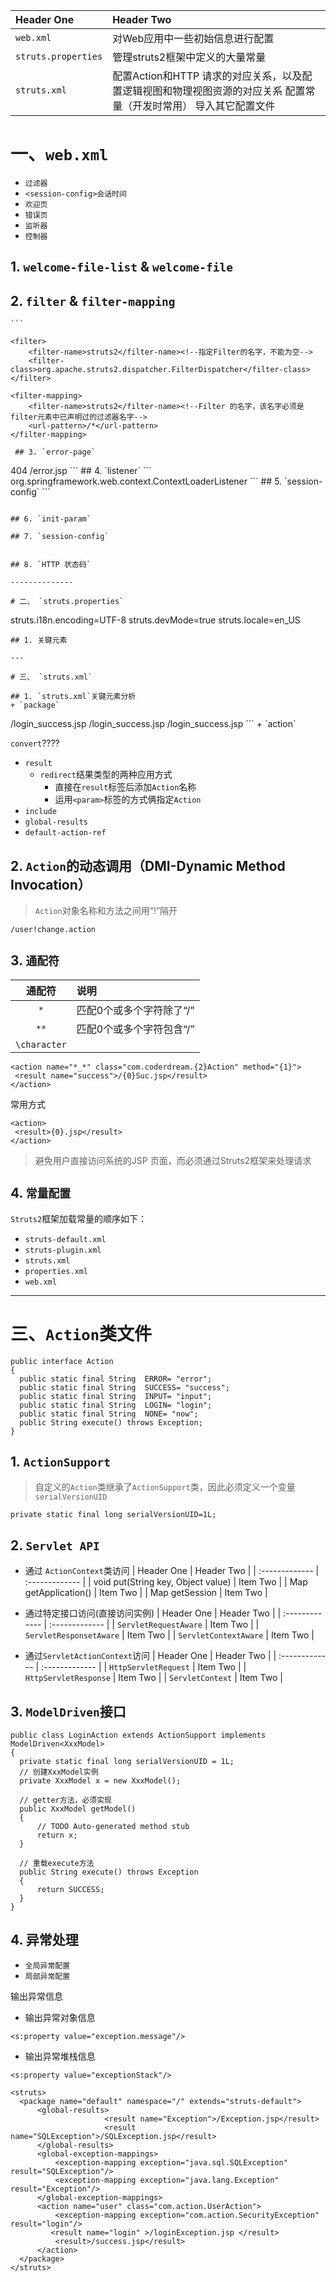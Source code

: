 | Header One     | Header Two     |
| :------------- | :------------- |
| `web.xml`      | 对Web应用中一些初始信息进行配置       |
| `struts.properties` | 管理struts2框架中定义的大量常量       |
| `struts.xml` | 配置Action和HTTP 请求的对应关系，以及配置逻辑视图和物理视图资源的对应关系 配置常量（开发时常用） 导入其它配置文件       |

# 一、`web.xml`
- `过滤器`
- `<session-config>会话时间`
- `欢迎页`
- `错误页`
- `监听器`
- `控制器`

 ## 1. `welcome-file-list` & `welcome-file`
 ## 2. `filter` & `filter-mapping`
	```

	<filter>
		<filter-name>struts2</filter-name><!--指定Filter的名字，不能为空-->
		<filter-class>org.apache.struts2.dispatcher.FilterDispatcher</filter-class>
	</filter>

	<filter-mapping>
		<filter-name>struts2</filter-name><!--Filter 的名字，该名字必须是filter元素中已声明过的过滤器名字-->
		<url-pattern>/*</url-pattern>
	</filter-mapping>
```
 ## 3. `error-page`
 ```
 <error-page>
 	<error-code>404</error-code>
 	<location>/error.jsp</location>
 </error-page>
 ```
 ## 4. `listener`
 ```
 <listener>
 	<listener-class>org.springframework.web.context.ContextLoaderListener</listener-class>
</listener>
 ```
 ## 5. `session-config`
 ```

 ```

 ## 6. `init-param`
 ```

 ```
 ## 7. `session-config`
 ```

 ```

 ## 8. `HTTP 状态码`
 ```

 ```
--------------

# 二、 `struts.properties`

 ```
 struts.i18n.encoding=UTF-8
 struts.devMode=true
 struts.locale=en_US
 ```
 ## 1. 关键元素

---

# 三、 `struts.xml`

 ## 1. `struts.xml`关键元素分析
 + `package`
 ```
 <package name="A" extends="struts-default">
 	<action class="com.action.LoginAction">
		<result name="login_success">/login_success.jsp</result>
 	</action>
 </package>

 <package name="A" extends="struts-default">
 	<action class="com.action.LoginAction">
		<result name="login_success">/login_success.jsp</result>
 	</action>
 </package>

 <package name="A" extends="struts-default">
 	<action class="com.action.LoginAction">
		<result name="login_success">/login_success.jsp</result>
 	</action>
 </package>
 ```
 + `action`

 ```convert```????

 + `result`
 	- `redirect`结果类型的两种应用方式
	 	- 直接在`result`标签后添加`Action`名称
	 	- 运用`<param>`标签的方式俩指定`Action`
 + `include`
 + `global-results`
 + `default-action-ref`


 ## 2. `Action`的动态调用（DMI-Dynamic Method Invocation）
 >`Action`对象名称和方法之间用“!”隔开

 ```
 /user!change.action
 ```
 ## 3. `通配符`
 | 通配符 | 说明    |
 | :-------------: | :------------- |
 | `*`       | 匹配0个或多个字符除了“/”      |
 | `**`       | 匹配0个或多个字符包含“/”      |
 | `\character`       |      |
 ```
 <action name="*_*" class="com.coderdream.{2}Action" method="{1}">
  <result name="success">/{0}Suc.jsp</result>
 </action>
 ```

 常用方式
 ```
 <action>
  <result>{0}.jsp</result>
 </action>
 ```
 >避免用户直接访问系统的JSP 页面，而必须通过Struts2框架来处理请求

 ## 4. `常量配置`
 `Struts2`框架加载常量的顺序如下：
 + `struts-default.xml`
 + `struts-plugin.xml`
 + `struts.xml`
 + `properties.xml`
 + `web.xml`

-------------

# 三、`Action`类文件
```
public interface Action
{
  public static final String  ERROR= "error";
  public static final String  SUCCESS= "success";
  public static final String  INPUT= "input";
  public static final String  LOGIN= "login";
  public static final String  NONE= "now";
  public String execute() throws Exception;
}
```
 ## 1. `ActionSupport`
  >自定义的`Action`类继承了`ActionSupport`类，因此必须定义一个变量`serialVersionUID`

  ```
  private static final long serialVersionUID=1L;
  ```
  ## 2. `Servlet API`
  + 通过 `ActionContext`类访问
  | Header One     | Header Two     |
  | :------------- | :------------- |
  | void put(String key, Object value)       | Item Two       |
  | Map getApplication()      | Item Two       |
  | Map getSession       | Item Two       |


  + 通过特定接口访问(直接访问实例)
  | Header One     | Header Two     |
  | :------------- | :------------- |
  | `ServletRequestAware`    | Item Two       |
  | `ServletResponsetAware`    | Item Two       |
  | `ServletContextAware`    | Item Two       |

  + 通过`ServletActionContext`访问
  | Header One     | Header Two     |
  | :------------- | :------------- |
  | `HttpServletRequest`       | Item Two       |
  | `HttpServletResponse`       | Item Two       |
  | `ServletContext`       | Item Two       |

## 3. `ModelDriven`接口

  ```
  public class LoginAction extends ActionSupport implements ModelDriven<XxxModel>
  {
  	private static final long serialVersionUID = 1L;
  	// 创建XxxModel实例
  	private XxxModel x = new XxxModel();

  	// getter方法，必须实现
  	public XxxModel getModel()
  	{
  		// TODO Auto-generated method stub
  		return x;
  	}

  	// 重载execute方法
  	public String execute() throws Exception
  	{
  		return SUCCESS;
  	}
  }

  ```

  ## 4. 异常处理
  + `全局异常配置`
  + `局部异常配置`

  输出异常信息
  + 输出异常对象信息
  ```
<s:property value="exception.message"/>
  ```
  + 输出异常堆栈信息
  ```
  <s:property value="exceptionStack"/>
  ```

  ```
  <struts>  
    <package name="default" namespace="/" extends="struts-default">
        <global-results>
                       <result name="Exception">/Exception.jsp</result>
                       <result name="SQLException">/SQLException.jsp</result>
        </global-results>
        <global-exception-mappings>
            <exception-mapping exception="java.sql.SQLException" result="SQLException"/>
            <exception-mapping exception="java.lang.Exception" result="Exception"/>
        </global-exception-mappings>      
        <action name="user" class="com.action.UserAction">
            <exception-mapping exception="com.action.SecurityException" result="login"/>        
		   <result name="login" >/loginException.jsp </result>
            <result>/success.jsp</result>
        </action>    
    </package>    
</struts>
  ```
